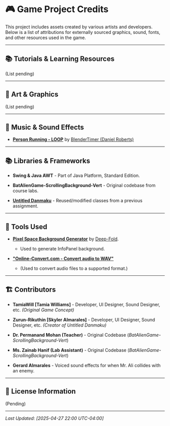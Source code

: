 # 🎮 Game Project Credits

This project includes assets created by various artists and developers. Below is a list of attributions for externally sourced graphics, sound, fonts, and other resources used in the game.

---

## 📚 Tutorials & Learning Resources

(List pending)

---

## 🎨 Art & Graphics  

(List pending)

---

## 🎵 Music & Sound Effects

- [**Person Running - LOOP**](https://pixabay.com/sound-effects/person-running-loop-245173/) by [BlenderTimer (Daniel Roberts)](https://pixabay.com/users/blendertimer-9538909/)

---

## 📚 Libraries & Frameworks  

- **Swing & Java AWT** - Part of Java Platform, Standard Edition.

- **BatAlienGame-ScrollingBackground-Vert** - Original codebase from course labs.

- [**Untitled Danmaku**](https://github.com/Zurun-Rikuthin/untitled_danmaku) - Reused/modified classes from a previous assignment.

---

## 📝 Tools Used  

- [**Pixel Space Background Generator**](https://deep-fold.itch.io/space-background-generator) by [Deep-Fold](https://deep-fold.itch.io).

  - Used to generate InfoPanel background.

- [**"Online-Convert.com - Convert audio to WAV"**](https://audio.online-convert.com/convert-to-wav)
  
  - (Used to convert audio files to a supported format.)

---

## 🏗️ Contributors  

- **TamiaWill [Tamia Williams]** - Developer, UI Designer, Sound Designer, etc. *(Original Game Concept)*

- **Zurun-Rikuthin [Skyler Almarales]** - Developer, UI Designer, Sound Designer, etc. *(Creator of Untitled Danmaku)*

- **Dr. Permanand Mohan (Teacher)** - Original Codebase (*BatAlienGame-ScrollingBackground-Vert*)

- **Ms. Zainab Hanif  (Lab Assistant)** - Original Codebase (*BatAlienGame-ScrollingBackground-Vert*)

- **Gerard Almarales** - Voiced sound effects for when Mr. Ali collides with an enemy.

---

## 📜 License Information  

(Pending)

---

*Last Updated: [2025-04-27 22:00 UTC-04:00]*

